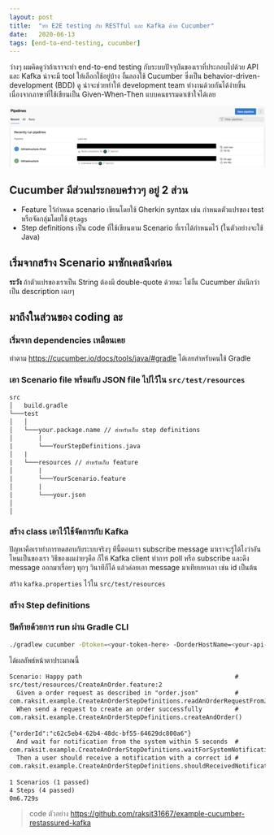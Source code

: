 ```yaml
---
layout: post
title:  "ทำ E2E testing กับ RESTful และ Kafka ด้วย Cucumber"
date:   2020-06-13
tags: [end-to-end-testing, cucumber]
---
```

ว่างๆ ผมคิดดูว่าถ้าเราจะทำ end-to-end testing กับระบบปัจจุบันของเราที่ประกอบไปด้วย API และ Kafka น่าจะมี tool ให้เลือกใช้อยู่บ้าง งั้นลองใช้ Cucumber ซึ่งเป็น behavior-driven-development (BDD) ดู น่าจะช่วยทำให้ development team ทำงานด้วยกันได้ง่ายขึ้น เนื่องจากภาษาที่ใช้เขียนเป็น Given-When-Then แบบคนธรรมดาเข้าใจได้เลย

![Trigger result](/assets/2020-05-04-azure-devops-trigger-result.png)

## Cucumber มีส่วนประกอบคร่าวๆ อยู่ 2 ส่วน
- Feature ไว้กำหนด scenario เขียนโดยใช้ Gherkin syntax เช่น กำหนดตัวแปรของ test หรือจัดกลุ่มโดยใช้ `@tags`
- Step definitions เป็น code ที่ใช้เขียนตาม Scenario ที่เราได้กำหนดไว้ (ในตัวอย่างจะใช้ Java)

## เริ่มจากสร้าง Scenario มาซักเคสนึงก่อน
<script src="https://gist.github.com/raksit31667/31f88c3d1678c5eb3c5ed0cbec2c3d1b.js"></script>

<script src="https://gist.github.com/raksit31667/6dce24e3fe2dcf2c3047798b717f1a33.js"></script>

**ระวัง** ถ้าตัวแปรของเราเป็น String ต้องมี double-quote ด้วยนะ ไม่งั้น Cucumber มันนึกว่าเป็น description เฉยๆ  

## มาถึงในส่วนของ coding ละ

### เริ่มจาก dependencies เหมือนเคย
ทำตาม <https://cucumber.io/docs/tools/java/#gradle> ได้เลยสำหรับคนใช้ Gradle
<script src="https://gist.github.com/raksit31667/7dacf37c7dea85533a489ac22a30bd58.js"></script>

### เอา Scenario file พร้อมกับ JSON file ไปไว้ใน `src/test/resources`
```
src
│   build.gradle
└───test
│   │
│   └───your.package.name // สำหรับเก็บ step definitions
│       |   
|       └───YourStepDefinitions.java
│   |   
|   └───resources // สำหรับเก็บ feature
│       |   
|       └───YourScenario.feature
│       |   
|       └───your.json
│
│       
```

### สร้าง class เอาไว้ใช้จัดการกับ Kafka
ปัญหาคือเราทำการทดสอบกับระบบจริงๆ ทีนี้ตอนเรา subscribe message มาเราจะรู้ได้ไงว่าอันไหนเป็นของเรา วิธีของผมง่ายๆคือ ก็ให้ Kafka client ทำการ poll หรือ subscribe และดึง message ออกมาเรื่อยๆ ทุกๆ วินาทีก็ได้ แล้วค่อยเอา message มาเทียบหาเอา เช่น id เป็นต้น  

สร้าง `kafka.properties` ไว้ใน `src/test/resources`
<script src="https://gist.github.com/raksit31667/f6cdd05936043f2914f5e8f0e0bb59ba.js"></script>

<script src="https://gist.github.com/raksit31667/19bcd777318089de9e233ffce23bf077.js"></script>

### สร้าง Step definitions
<script src="https://gist.github.com/raksit31667/236804a990c37502305da8db10ad189e.js"></script>

### ปิดท้ายด้วยการ run ผ่าน Gradle CLI
```sh
./gradlew cucumber -Dtoken=<your-token-here> -DorderHostName=<your-api-hostname> -DkafkaBootstrapServers=<your-kafka-here>

```

ได้ผลลัพธ์หน้าตาประมาณนี้  
```
Scenario: Happy path                                          # src/test/resources/CreateAnOrder.feature:2
  Given a order request as described in "order.json"          # com.raksit.example.CreateAnOrderStepDefinitions.readAnOrderRequestFromJsonFile(java.lang.String)
  When send a request to create an order successfully         # com.raksit.example.CreateAnOrderStepDefinitions.createAndOrder()

{"orderId":"c62c5eb4-62b4-48dc-bf55-64629dc800a6"}
  And wait for notification from the system within 5 seconds  # com.raksit.example.CreateAnOrderStepDefinitions.waitForSystemNotification(int)
  Then a user should receive a notification with a correct id # com.raksit.example.CreateAnOrderStepDefinitions.shouldReceivedNotificationWithCorrectId()

1 Scenarios (1 passed)
4 Steps (4 passed)
0m6.729s
```

> code ตัวอย่าง <https://github.com/raksit31667/example-cucumber-restassured-kafka>